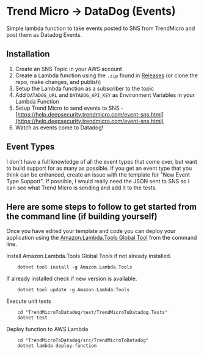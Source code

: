 # Trend Micro -> DataDog (Events)
Simple lambda function to take events posted to SNS from TrendMicro and post them as Datadog Events.

## Installation
1. Create an SNS Topic in your AWS account
2. Create a Lambda function using the `.zip` found in [Releases]() (or clone the repo, make changes, and publish)
3. Setup the Lambda function as a subscriber to the topic
4. Add `DATADOG_URL` and `DATADOG_API_KEY` as Environment Variables in your Lambda Function
5. Setup Trend Micro to send events to SNS - [https://help.deepsecurity.trendmicro.com/event-sns.html](https://help.deepsecurity.trendmicro.com/event-sns.html)
6. Watch as events come to Datadog!

## Event Types
I don't have a full knowledge of all the event types that come over, but want to build support for as many as possible.  If you get an event type that you think can be enhanced, create an issue with the template for "New Event Type Support".  If possible, I would really need the JSON sent to SNS so I can see what Trend Micro is sending and add it to the tests.

## Here are some steps to follow to get started from the command line (if building yourself)

Once you have edited your template and code you can deploy your application using the [Amazon.Lambda.Tools Global Tool](https://github.com/aws/aws-extensions-for-dotnet-cli#aws-lambda-amazonlambdatools) from the command line.

Install Amazon.Lambda.Tools Global Tools if not already installed.
```
    dotnet tool install -g Amazon.Lambda.Tools
```

If already installed check if new version is available.
```
    dotnet tool update -g Amazon.Lambda.Tools
```

Execute unit tests
```
    cd "TrendMicroToDatadog/test/TrendMicroToDatadog.Tests"
    dotnet test
```

Deploy function to AWS Lambda
```
    cd "TrendMicroToDatadog/src/TrendMicroToDatadog"
    dotnet lambda deploy-function
```
